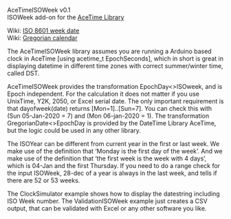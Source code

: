 AceTimeISOWeek v0.1<br>
ISOWeek add-on for the <a href="https://github.com/bxparks/AceTime">AceTime Library</a>

Wiki: <a href="https://en.wikipedia.org/wiki/ISO_week_date">ISO 8601 week date</a><br>
Wiki: <a href="https://en.wikipedia.org/wiki/Gregorian_calendar">Gregorian calendar</a>

The AceTimeISOWeek library assumes you are running a Arduino based clock in AceTime [using acetime_t EpochSeconds], which in short is great in displaying datetime in different time zones with correct summer/winter time, called DST.

AceTimeISOWeek provides the transformation EpochDay<>ISOweek, and is Epoch independent. For the calculation it does not matter if you use UnixTime, Y2K, 2050, or Excel serial date. The only important requirement is that dayofweek(date) returns [Mon=1]..[Sun=7]. You can check this with (Sun 05-Jan-2020 = 7) and (Mon 06-jan-2020 = 1). The transformation GregorianDate<>EpochDay is provided by the DateTime Library AceTime, but the logic could be used in any other library. 

The ISOYear can be different from current year in the first or last week. We make use of the definition that ‘Monday is the first day of the week’. And we make use of the definition that ‘the first week is the week with 4 days’, which is 04-Jan and the first Thursday. If you need to do a range check for the input ISOWeek, 28-dec of a year is always in the last week, and tells if there are 52 or 53 weeks.

The ClockSimulator example shows how to display the datestring including ISO Week number. The ValidationISOWeek example just creates a CSV output, that can be validated with Excel or any other software you like.
